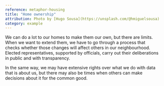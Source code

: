 ```yaml
---
reference: metaphor-housing
title: "Home ownership"
attribution: Photo by [Hugo Sousa](https://unsplash.com/@hmiguelsousa) on [Unsplash](https://unsplash.com/s/photos/street-houses)
category: example
---
```

We can do a lot to our homes to make them our own, but there are limits. When we want to extend them, we have to go through a process that checks whether those changes will affect others in our neighbourhood. Elected representatives, supported by officials, carry out their deliberations in public and with transparency.

In the same way, we may have extensive rights over what we do with data that is about us, but there may also be times when others can make decisions about it for the common good.
